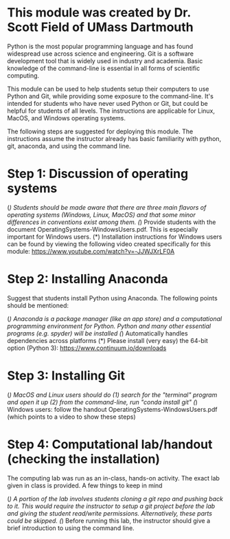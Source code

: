 # This module was created by Dr. Scott Field of UMass Dartmouth

Python is the most popular programming language and has found widespread use across science and engineering. Git is a software development tool that is widely used in industry and academia. Basic knowledge of the command-line is essential in all forms of scientific computing.

This module can be used to help students setup their computers to use Python and Git, while providing some exposure to the command-line. It's intended for students who have never used Python or Git, but could be helpful for students of all levels. The instructions are applicable for Linux, MacOS, and Windows operating systems. 

The following steps are suggested for deploying this module. The instructions assume the instructor already has basic familiarity with python, git, anaconda, and using the command line.

# Step 1: Discussion of operating systems 

(*) Students should be made aware that there are three main flavors of operating systems (Windows, Linux, MacOS) and that some minor differences in conventions exist among them.
(*) Provide students with the document OperatingSystems-WindowsUsers.pdf. This is especially important for Windows users.
  (*) Installation instructions for Windows users can be found by viewing the following video created specifically for this module: https://www.youtube.com/watch?v=-JJWJXrLF0A

# Step 2: Installing Anaconda

Suggest that students install Python using Anaconda. The following points should be mentioned:

(*) Anaconda is a package manager (like an app store) and a computational programming environment for Python. Python and many other essential programs (e.g. spyder) will be installed
(*) Automatically handles dependencies across platforms
(*) Please install (very easy) the 64-bit option (Python 3): https://www.continuum.io/downloads

# Step 3: Installing Git

(*) MacOS and Linux users should do
  (1) search for the "terminal" program and open it up
  (2) from the command-line, run "conda install git"
(*) Windows users: follow the handout OperatingSystems-WindowsUsers.pdf (which points to a video to show these steps)

# Step 4: Computational lab/handout (checking the installation)

The computing lab was run as an in-class, hands-on activity. The exact lab given in class is provided. A few things to keep in mind

(*) A portion of the lab involves students cloning a git repo and pushing back to it. This would require the instructor to setup a git project before the lab and giving the student read/write permissions. Alternatively, these parts could be skipped. 
(*) Before running this lab, the instructor should give a brief introduction to using the command line. 
